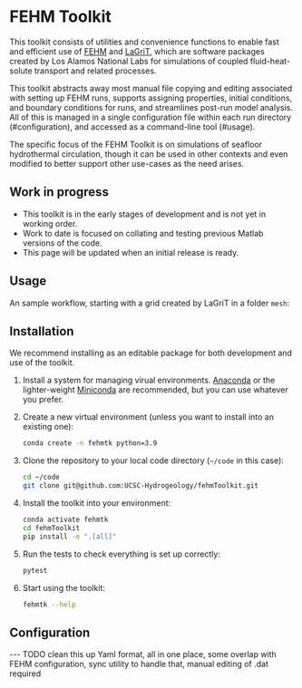 # FEHM Toolkit
This toolkit consists of utilities and convenience functions to enable fast and efficient use of [FEHM](https://github.com/lanl/FEHM) and [LaGriT](https://github.com/lanl/LaGriT), which are software packages created by Los Alamos National Labs for simulations of coupled fluid-heat-solute transport and related processes.

This toolkit abstracts away most manual file copying and editing associated with setting up FEHM runs, supports assigning properties, initial conditions, and boundary conditions for runs, and streamlines post-run model analysis. All of this is managed in a single configuration file within each run directory (#configuration), and accessed as a command-line tool (#usage).

The specific focus of the FEHM Toolkit is on simulations of seafloor hydrothermal circulation, though it can be used in other contexts and even modified to better support other use-cases as the need arises.

## Work in progress
* This toolkit is in the early stages of development and is not yet in working order.
* Work to date is focused on collating and testing previous Matlab versions of the code.
* This page will be updated when an initial release is ready.

## Usage
An sample workflow, starting with a grid created by LaGriT in a folder `mesh`:



## Installation
We recommend installing as an editable package for both development and use of the toolkit.

1. Install a system for managing virual environments. [Anaconda](https://www.anaconda.com/products/distribution#Downloads) or the lighter-weight [Miniconda](https://docs.conda.io/en/latest/miniconda.html#latest-miniconda-installer-links) are recommended, but you can use whatever you prefer.
1. Create a new virtual environment (unless you want to install into an existing one):

    ```zsh
    conda create -n fehmtk python=3.9
    ```

1. Clone the repository to your local code directory (`~/code` in this case):

    ```zsh
    cd ~/code
    git clone git@github.com:UCSC-Hydrogeology/fehmToolkit.git
    ```

1. Install the toolkit into your environment:

    ```zsh
    conda activate fehmtk
    cd fehmToolkit
    pip install -e ".[all]"
    ```

1. Run the tests to check everything is set up correctly:

    ```zsh
    pytest
    ```

1. Start using the toolkit:

    ```zsh
    fehmtk --help
    ```

## Configuration
--- TODO clean this up
Yaml format, all in one place, some overlap with FEHM configuration, sync utility to handle that, manual editing of .dat required
